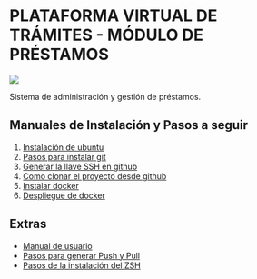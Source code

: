 # PLATAFORMA VIRTUAL DE TRÁMITES - MÓDULO DE PRÉSTAMOS

![](https://avatars.githubusercontent.com/u/42221638?s=200&v=4)

Sistema de administración y gestión de préstamos.

## Manuales de Instalación y Pasos a seguir

1. [ Instalación de ubuntu](./docs_Install/Install_ubuntu.md)
2. [ Pasos para instalar git](./docs_Install/Install_git.md)
3. [ Generar la llave SSH en github](./docs_Install/generate_ssh.md)
4. [ Como clonar el proyecto desde github](./docs_Install/ClonarGithub.md)
5. [ Instalar docker ](./docs_Install/Install_Docker.md)
6. [ Despliegue de docker](./docs_Install/Despliegue_Docker.md)

## Extras
* [Manual de usuario](./docs/MANUAL.md)
* [ Pasos para generar Push y Pull](./docs_Install/pushPull.md)
* [ Pasos de la instalación del ZSH](./docs_Install/Install_zsh.md)